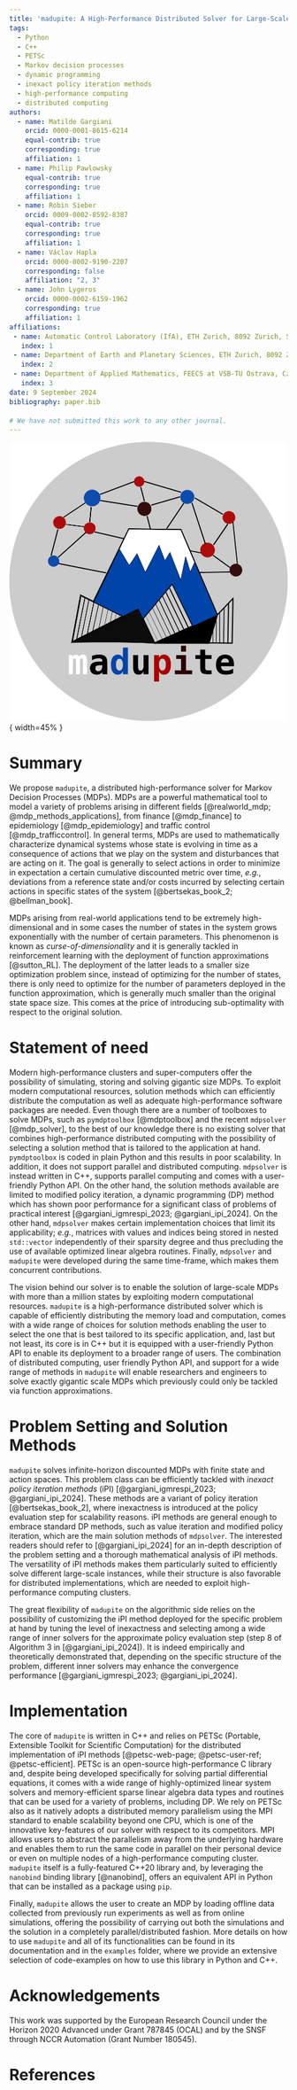 ```yaml
---
title: 'madupite: A High-Performance Distributed Solver for Large-Scale Markov Decision Processes'
tags:
  - Python
  - C++
  - PETSc
  - Markov decision processes
  - dynamic programming
  - inexact policy iteration methods
  - high-performance computing
  - distributed computing
authors:
  - name: Matilde Gargiani
    orcid: 0000-0001-8615-6214
    equal-contrib: true
    corresponding: true 
    affiliation: 1
  - name: Philip Pawlowsky
    equal-contrib: true 
    corresponding: true
    affiliation: 1
  - name: Robin Sieber
    orcid: 0009-0002-8592-8387
    equal-contrib: true
    corresponding: true
    affiliation: 1
  - name: Václav Hapla
    orcid: 0000-0002-9190-2207
    corresponding: false
    affiliation: "2, 3"
  - name: John Lygeros
    orcid: 0000-0002-6159-1962
    corresponding: true
    affiliation: 1
affiliations:
 - name: Automatic Control Laboratory (IfA), ETH Zurich, 8092 Zurich, Switzerland 
   index: 1
 - name: Department of Earth and Planetary Sciences, ETH Zurich, 8092 Zurich, Switzerland 
   index: 2
 - name: Department of Applied Mathematics, FEECS at VSB-TU Ostrava, Czechia 
   index: 3
date: 9 September 2024
bibliography: paper.bib

# We have not submitted this work to any other journal.
---
```


![Logo of ``madupite``.](madupite_logo.png){ width=45% }

# Summary

We propose `madupite`, a distributed high-performance solver for Markov Decision Processes (MDPs).
MDPs are a powerful mathematical tool to model a variety of problems arising in different fields [@realworld_mdp; @mdp_methods_applications], from finance [@mdp_finance] to epidemiology [@mdp_epidemiology] and traffic control [@mdp_trafficcontrol]. In general terms, MDPs are used to mathematically characterize dynamical systems whose state is evolving in time as a consequence of actions that we play on the system and disturbances that are acting on it. The goal is generally to select actions in order to minimize in expectation a certain cumulative discounted metric over time, *e.g.*, deviations from a reference state and/or costs incurred by selecting certain actions in specific states of the system [@bertsekas_book_2; @bellman_book]. 

MDPs arising from real-world applications tend to be extremely high-dimensional and in some cases the number of states in the system grows exponentially with the number of certain parameters. This phenomenon is known as *curse-of-dimensionality*  and it is generally tackled in reinforcement learning with the deployment of function approximations [@sutton_RL]. The deployment of the latter leads to a smaller size optimization problem since, instead of optimizing for the number of states, there is only need to optimize for the number of parameters deployed in the function approximation, which is generally much smaller than the original state space size. This comes at the price of introducing sub-optimality with respect to the original solution. 

# Statement of need

Modern high-performance clusters and super-computers offer the possibility of simulating, storing and solving gigantic size MDPs. To exploit modern computational resources, solution methods which can efficiently distribute the computation as well as adequate high-performance software packages are needed. Even though there are a number of toolboxes to solve MDPs, such as `pymdptoolbox` [@mdptoolbox] and the recent `mdpsolver` [@mdp_solver], to the best of our knowledge there is no existing solver that combines high-performance distributed computing with the possibility of selecting a solution method that is tailored to the application at hand. `pymdptoolbox` is coded in plain Python and this results in poor scalability. In addition, it does not support parallel and distributed computing. `mdpsolver` is instead written in C++, supports parallel computing and comes with a user-friendly Python API. On the other hand, the solution methods available are limited to modified policy iteration, a dynamic programming (DP) method which has shown poor performance for a significant class of problems of practical interest [@gargiani_igmrespi_2023; @gargiani_ipi_2024]. On the other hand, `mdpsolver` makes certain implementation choices that limit its applicability; *e.g.*, matrices with values and indices being stored in nested `std::vector` independently of their sparsity degree and thus precluding the use of available optimized linear algebra routines. Finally, `mdpsolver` and `madupite` were developed during the same time-frame, which makes them concurrent contributions.

The vision behind our solver is to enable the solution of large-scale MDPs with more than a million states by exploiting modern computational resources. `madupite` is a high-performance distributed solver which is capable of efficiently distributing the memory load and computation, comes with a wide range of choices for solution methods enabling the user to select the one that is best tailored to its specific application, and, last but not least, its core is in C++ but it is equipped with a user-friendly Python API to enable its deployment to a broader range of users. 
The combination of distributed computing, user friendly Python API, and support for a wide range of methods in `madupite` will enable researchers and engineers to solve exactly gigantic scale MDPs which previously could only be tackled via function approximations.

# Problem Setting and Solution Methods

`madupite` solves infinite-horizon discounted MDPs with finite state and action spaces. This problem class can be efficiently tackled with *inexact policy iteration methods* (iPI) [@gargiani_igmrespi_2023; @gargiani_ipi_2024]. These methods are a variant of policy iteration [@bertsekas_book_2], where inexactness is introduced at the policy evaluation step for scalability reasons. iPI methods are general enough to embrace standard DP methods, such as value iteration and modified policy iteration, which are the main solution methods of `mdpsolver`. The interested readers should refer to [@gargiani_ipi_2024] for an in-depth description of the problem setting and a thorough mathematical analysis of iPI methods. The versatility of iPI methods makes them particularly suited to efficiently solve different large-scale instances, while their structure is also favorable for distributed implementations, which are needed to exploit high-performance computing clusters.

The great flexibility of `madupite` on the algorithmic side relies on the possibility of customizing the iPI method deployed for the specific problem at hand by tuning the level of inexactness and selecting among a wide range of inner solvers for the approximate policy evaluation step (step 8 of Algorithm 3 in [@gargiani_ipi_2024]). It is indeed empirically and theoretically demonstrated that, depending on the specific structure of the problem, different inner solvers may enhance the convergence performance [@gargiani_igmrespi_2023; @gargiani_ipi_2024].   

# Implementation 

The core of `madupite` is written in C++ and relies on PETSc (Portable, Extensible Toolkit for Scientific Computation) for the distributed implementation of iPI methods [@petsc-web-page; @petsc-user-ref; @petsc-efficient]. PETSc is an open-source high-performance C library and, despite being developed specifically for solving partial differential equations, it comes with a wide range of highly-optimized linear system solvers and memory-efficient sparse linear algebra data types and routines that can be used for a variety of problems, including DP. We rely on PETSc also as it natively adopts a distributed memory parallelism using the MPI standard to enable scalability beyond one CPU, which is one of the innovative key-features of our solver with respect to its competitors. MPI allows users to abstract the parallelism away from the underlying hardware and enables them to run the same code in parallel on their personal device or even on multiple nodes of a high-performance computing cluster. `madupite` itself is a fully-featured C++20 library and, by leveraging the `nanobind` binding library [@nanobind], offers an equivalent API in Python that can be installed as a package using `pip`.

Finally, ``madupite`` allows the user to create an MDP by loading offline data collected from previously run experiments as well as from online simulations, offering the possibility of carrying out both the simulations and the solution in a completely parallel/distributed fashion. More details on how to use ``madupite`` and all of its functionalities can be found in its documentation and in the ``examples`` folder, where we provide an extensive selection of code-examples on how to use this library in Python and C++.

# Acknowledgements

This work was supported by the European Research Council under the Horizon 2020 Advanced under Grant 787845 (OCAL) and by the SNSF through NCCR Automation (Grant Number 180545).

# References
